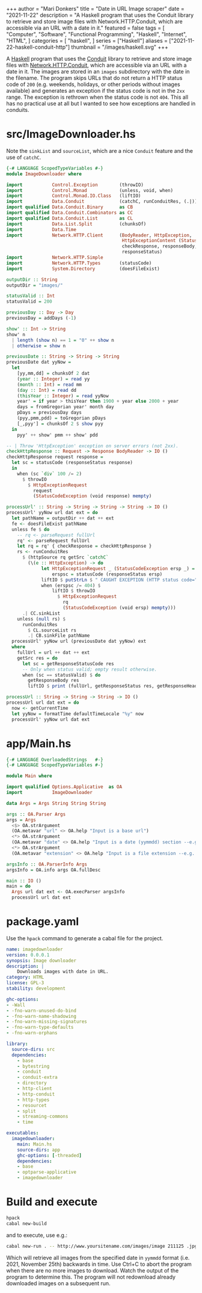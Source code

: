 +++
author = "Mari Donkers"
title = "Date in URL Image scraper"
date = "2021-11-22"
description = "A Haskell program that uses the Conduit library to retrieve and store image files with Network.HTTP.Conduit, which are accessible via an URL with a date in it."
featured = false
tags = [
    "Computer",
    "Software",
    "Functional Programming",
    "Haskell",
    "Internet",
    "HTML",
]
categories = [
    "haskell",
]
series = ["Haskell"]
aliases = ["2021-11-22-haskell-conduit-http"]
thumbnail = "/images/haskell.svg"
+++

A [Haskell](https://haskell.org) program that uses the [Conduit](https://github.com/snoyberg/conduit) library to retrieve and store image files with [Network.HTTP.Conduit](https://hackage.haskell.org/package/http-conduit-2.3.8/docs/Network-HTTP-Conduit.html), which are accessible via an URL with a date in it. The images are stored in an `images` subdirectory with the date in the filename. The program skips URLs that do not return a HTTP status code of `200` (e.g. weekends, holidays, or other periods without images available) and generates an exception if the status code is not in the `2xx` range. The exception is rethrown when the status code is not `404`. This all has no practical use at all but I wanted to see how exceptions are handled in conduits.
<!--more-->

# src/ImageDownloader.hs

Note the `sinkList` and `sourceList`, which are a nice `Conduit` feature and the use of `catchC`.

``` haskell
{-# LANGUAGE ScopedTypeVariables #-}
module ImageDownloader where

import           Control.Exception        (throwIO)
import           Control.Monad            (unless, void, when)
import           Control.Monad.IO.Class   (liftIO)
import           Data.Conduit             (catchC, runConduitRes, (.|))
import qualified Data.Conduit.Binary      as CB
import qualified Data.Conduit.Combinators as CC
import qualified Data.Conduit.List        as CL
import           Data.List.Split          (chunksOf)
import           Data.Time
import           Network.HTTP.Client      (BodyReader, HttpException,
                                           HttpExceptionContent (StatusCodeException),
                                           checkResponse, responseBody,
                                           responseStatus)
import           Network.HTTP.Simple
import           Network.HTTP.Types       (statusCode)
import           System.Directory         (doesFileExist)

outputDir :: String
outputDir = "images/"

statusValid :: Int
statusValid = 200

previousDay :: Day -> Day
previousDay = addDays (-1)

show' :: Int -> String
show' n
  | length (show n) == 1 = "0" ++ show n
  | otherwise = show n

previousDate :: String -> String -> String
previousDate dat yyNow =
  let
    [yy,mm,dd] = chunksOf 2 dat
    (year :: Integer) = read yy
    (month :: Int) = read mm
    (day :: Int) = read dd
    (thisYear :: Integer) = read yyNow
    year' = if year > thisYear then 1900 + year else 2000 + year
    days = fromGregorian year' month day
    pDays = previousDay days
    (pyy,pmm,pdd) = toGregorian pDays
    [_,pyy'] = chunksOf 2 $ show pyy
  in
    pyy' ++ show' pmm ++ show' pdd

-- | Throw 'HttpException' exception on server errors (not 2xx).
checkHttpResponse :: Request -> Response BodyReader -> IO ()
checkHttpResponse request response =
  let sc = statusCode (responseStatus response)
  in
    when (sc `div` 100 /= 2)
      $ throwIO
        $ HttpExceptionRequest
          request
          (StatusCodeException (void response) mempty)

processUrl' :: String -> String -> String -> String -> IO ()
processUrl' yyNow url dat ext = do
  let pathName = outputDir ++ dat ++ ext
  fe <- doesFileExist pathName
  unless fe $ do
    -- rq <- parseRequest fullUrl
    rq' <- parseRequest fullUrl
    let rq = rq' { checkResponse = checkHttpResponse }
    rs <- runConduitRes
      $ (httpSource rq getSrc `catchC`
        (\(e :: HttpException) -> do
             let HttpExceptionRequest _ (StatusCodeException ersp _) = e
                 erspsc = statusCode (responseStatus ersp)
             liftIO $ putStrLn $ " CAUGHT EXCEPTION (HTTP status code=" ++ show erspsc ++ ")"
             when (erspsc /= 404) $
                 liftIO $ throwIO
                   $ HttpExceptionRequest
                     rq
                     (StatusCodeException (void ersp) mempty)))
      .| CC.sinkList
    unless (null rs) $
      runConduitRes
        $ CL.sourceList rs
        .| CB.sinkFile pathName
  processUrl' yyNow url (previousDate dat yyNow) ext
  where
    fullUrl = url ++ dat ++ ext
    getSrc res = do
      let sc = getResponseStatusCode res
      -- Only when status valid; empty result otherwise.
      when (sc == statusValid) $ do
        getResponseBody res
        liftIO $ print (fullUrl, getResponseStatus res, getResponseHeaders res)

processUrl :: String -> String -> String -> IO ()
processUrl url dat ext = do
  now <- getCurrentTime
  let yyNow = formatTime defaultTimeLocale "%y" now
  processUrl' yyNow url dat ext
```

# app/Main.hs

``` haskell
{-# LANGUAGE OverloadedStrings   #-}
{-# LANGUAGE ScopedTypeVariables #-}

module Main where

import qualified Options.Applicative  as OA
import           ImageDownloader

data Args = Args String String String

args :: OA.Parser Args
args = Args
  <$> OA.strArgument
  (OA.metavar "url" <> OA.help "Input is a base url")
  <*> OA.strArgument
  (OA.metavar "date" <> OA.help "Input is a date (yymmdd) section --e.g. 211119")
  <*> OA.strArgument
  (OA.metavar "extension" <> OA.help "Input is a file extension --e.g. .jpg")

argsInfo :: OA.ParserInfo Args
argsInfo = OA.info args OA.fullDesc

main :: IO ()
main = do
  Args url dat ext <- OA.execParser argsInfo
  processUrl url dat ext
```

# package.yaml

Use the `hpack` command to generate a cabal file for the project.

``` yaml
name: imagedownloader
version: 0.0.0.1
synopsis: Image downloader
description: |
    Downloads images with date in URL.
category: HTML
license: GPL-3
stability: development

ghc-options:
- -Wall
- -fno-warn-unused-do-bind
- -fno-warn-name-shadowing
- -fno-warn-missing-signatures
- -fno-warn-type-defaults
- -fno-warn-orphans

library:
  source-dirs: src
  dependencies:
    - base
    - bytestring
    - conduit
    - conduit-extra
    - directory
    - http-client
    - http-conduit
    - http-types
    - resourcet
    - split
    - streaming-commons
    - time

executables:
  imagedownloader:
    main: Main.hs
    source-dirs: app
    ghc-options: [-threaded]
    dependencies:
    - base
    - optparse-applicative
    - imagedownloader
```

# Build and execute

``` bash
hpack
cabal new-build
```

and to execute, use e.g.:

``` bash
cabal new-run . -- http://www.yoursitename.com/images/image 211125 .jpg
```

Which will retrieve all images from the specified date in `yymmdd` format (i.e. 2021, November 25th) backwards in time. Use Ctrl+C to abort the program when there are no more images to download. Watch the output of the program to determine this. The program will not redownload already downloaded images on a subsequent run.
